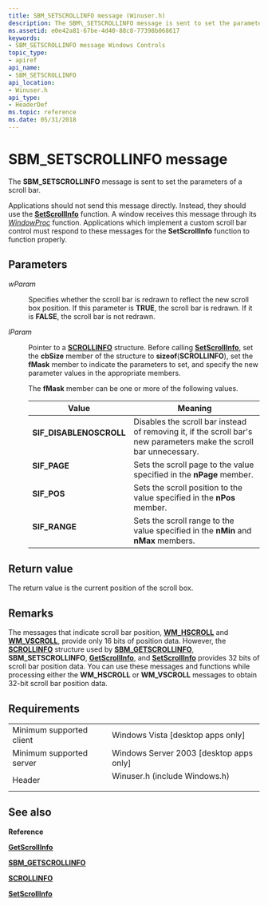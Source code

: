 ```yaml
---
title: SBM_SETSCROLLINFO message (Winuser.h)
description: The SBM\_SETSCROLLINFO message is sent to set the parameters of a scroll bar.
ms.assetid: e0e42a81-67be-4d40-88c8-77398b068617
keywords:
- SBM_SETSCROLLINFO message Windows Controls
topic_type:
- apiref
api_name:
- SBM_SETSCROLLINFO
api_location:
- Winuser.h
api_type:
- HeaderDef
ms.topic: reference
ms.date: 05/31/2018
---
```


# SBM\_SETSCROLLINFO message

The **SBM\_SETSCROLLINFO** message is sent to set the parameters of a scroll bar.

Applications should not send this message directly. Instead, they should use the [**SetScrollInfo**](/windows/desktop/api/Winuser/nf-winuser-setscrollinfo) function. A window receives this message through its [*WindowProc*](/previous-versions/windows/desktop/legacy/ms633573(v=vs.85)) function. Applications which implement a custom scroll bar control must respond to these messages for the **SetScrollInfo** function to function properly.

## Parameters

<dl> <dt>

*wParam* 
</dt> <dd>

Specifies whether the scroll bar is redrawn to reflect the new scroll box position. If this parameter is **TRUE**, the scroll bar is redrawn. If it is **FALSE**, the scroll bar is not redrawn.

</dd> <dt>

*lParam* 
</dt> <dd>

Pointer to a [**SCROLLINFO**](/windows/win32/api/winuser/ns-winuser-scrollinfo) structure. Before calling [**SetScrollInfo**](/windows/desktop/api/Winuser/nf-winuser-setscrollinfo), set the **cbSize** member of the structure to **sizeof**(**SCROLLINFO**), set the **fMask** member to indicate the parameters to set, and specify the new parameter values in the appropriate members.

The **fMask** member can be one or more of the following values.



| Value                                                                                                                                                                           | Meaning                                                                                                                        |
|---------------------------------------------------------------------------------------------------------------------------------------------------------------------------------|--------------------------------------------------------------------------------------------------------------------------------|
| <span id="SIF_DISABLENOSCROLL"></span><span id="sif_disablenoscroll"></span><dl> <dt>**SIF\_DISABLENOSCROLL**</dt> </dl> | Disables the scroll bar instead of removing it, if the scroll bar's new parameters make the scroll bar unnecessary.<br/> |
| <span id="SIF_PAGE"></span><span id="sif_page"></span><dl> <dt>**SIF\_PAGE**</dt> </dl>                                  | Sets the scroll page to the value specified in the **nPage** member.<br/>                                                |
| <span id="SIF_POS"></span><span id="sif_pos"></span><dl> <dt>**SIF\_POS**</dt> </dl>                                     | Sets the scroll position to the value specified in the **nPos** member. <br/>                                            |
| <span id="SIF_RANGE"></span><span id="sif_range"></span><dl> <dt>**SIF\_RANGE**</dt> </dl>                               | Sets the scroll range to the value specified in the **nMin** and **nMax** members. <br/>                                 |



 

</dd> </dl>

## Return value

The return value is the current position of the scroll box.

## Remarks

The messages that indicate scroll bar position, [**WM\_HSCROLL**](wm-hscroll.md) and [**WM\_VSCROLL**](wm-vscroll.md), provide only 16 bits of position data. However, the [**SCROLLINFO**](/windows/win32/api/winuser/ns-winuser-scrollinfo) structure used by [**SBM\_GETSCROLLINFO**](sbm-getscrollinfo.md), **SBM\_SETSCROLLINFO**, [**GetScrollInfo**](/windows/desktop/api/Winuser/nf-winuser-getscrollinfo), and [**SetScrollInfo**](/windows/desktop/api/Winuser/nf-winuser-setscrollinfo) provides 32 bits of scroll bar position data. You can use these messages and functions while processing either the **WM\_HSCROLL** or **WM\_VSCROLL** messages to obtain 32-bit scroll bar position data.

## Requirements



|                                     |                                                                                                          |
|-------------------------------------|----------------------------------------------------------------------------------------------------------|
| Minimum supported client<br/> | Windows Vista \[desktop apps only\]<br/>                                                           |
| Minimum supported server<br/> | Windows Server 2003 \[desktop apps only\]<br/>                                                     |
| Header<br/>                   | <dl> <dt>Winuser.h (include Windows.h)</dt> </dl> |



## See also

<dl> <dt>

**Reference**
</dt> <dt>

[**GetScrollInfo**](/windows/desktop/api/Winuser/nf-winuser-getscrollinfo)
</dt> <dt>

[**SBM\_GETSCROLLINFO**](sbm-getscrollinfo.md)
</dt> <dt>

[**SCROLLINFO**](/windows/win32/api/winuser/ns-winuser-scrollinfo)
</dt> <dt>

[**SetScrollInfo**](/windows/desktop/api/Winuser/nf-winuser-setscrollinfo)
</dt> </dl>

 

